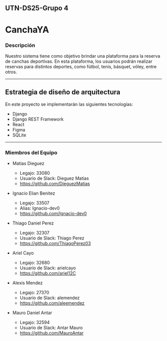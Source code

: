 ## UTN-DS25-Grupo 4

# CanchaYA

### Descripción

Nuestro sistema tiene como objetivo brindar una plataforma para la reserva de canchas deportivas. En esta plataforma, los usuarios podrán realizar reservas para distintos deportes, como fútbol, tenis, básquet, vóley, entre otros.

---
## Estrategia de diseño de arquitectura
En este proyecto se implementarán las siguientes tecnologías:
  - Django
  - Django REST Framework
  - React
  - Figma
  - SQLite

---
### Miembros del Equipo

- Matias Dieguez

  - Legajo: 33080
  - Usuario de Slack: Dieguez Matias
  - https://github.com/DieguezMatias
 
- Ignacio Elian Benitez

  - Legajo: 33507
  - Alias: Ignacio-dev0
  - https://github.com/Ignacio-dev0

- Thiago Daniel Perez

  - Legajo: 32307
  - Usuario de Slack: Thiago Perez
  - https://github.com/ThiagoPerez03

- Ariel Cayo

  - Legajo: 32680
  - Usuario de Slack: arielcayo
  - https://github.com/ariel12C
 
- Alexis Mendez

  - Legajo: 27370
  - Usuario de Slack: alemendez
  - https://github.com/aleemendez 

- Mauro Daniel Antar

  - Legajo: 32594
  - Usuario de Slack: Antar Mauro
  - https://github.com/MauroAntar
